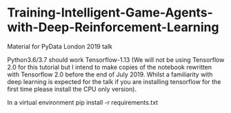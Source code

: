 # Training-Intelligent-Game-Agents-with-Deep-Reinforcement-Learning
Material for PyData London 2019 talk

Python3.6/3.7 should work
Tensorflow-1.13 (We will not be using Tensorflow 2.0 for this tutorial but I intend to make copies of the notebook rewritten
with Tensorflow 2.0 before the end of July 2019. Whilst a familiarity with deep learning is expected for the talk if you are installing tensorflow for the first time please install the CPU only version).

In a virtual environment
pip install -r requirements.txt
